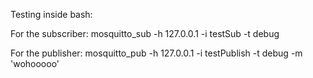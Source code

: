 Testing inside bash:

For the subscriber:
mosquitto_sub -h 127.0.0.1 -i testSub -t debug

For the publisher:
mosquitto_pub -h 127.0.0.1 -i testPublish -t debug -m 'wohooooo'

